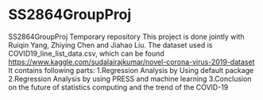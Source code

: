 # SS2864GroupProj
SS2864GroupProj Temporary repository
This project is done jointly with Ruiqin Yang, Zhiying Chen and Jiahao Liu.
The dataset used is COVID19_line_list_data.csv, which can be found https://www.kaggle.com/sudalairajkumar/novel-corona-virus-2019-dataset
It contains following parts:
  1.Regression Analysis by Using default package<br/>
  2.Regression Analysis by using PRESS and machine learning
  3.Conclusion on the future of statistics computing and the trend of the COVID-19

